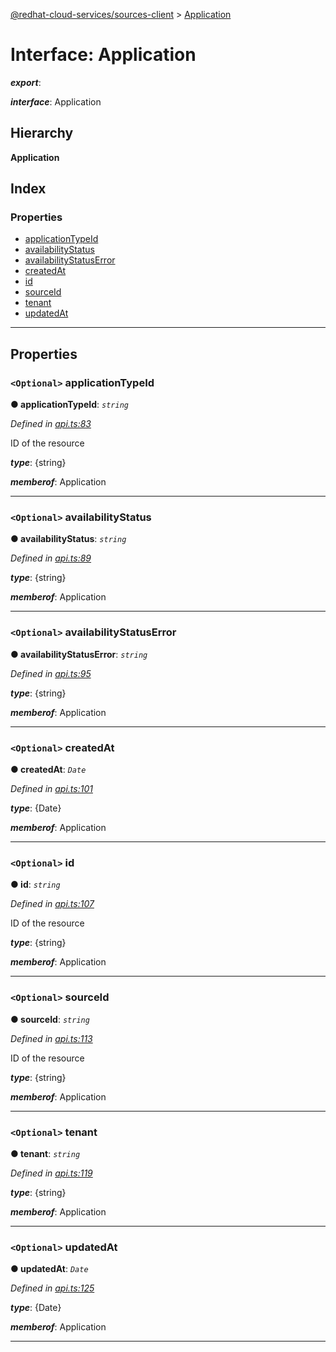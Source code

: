 [@redhat-cloud-services/sources-client](../README.md) > [Application](../interfaces/application.md)

# Interface: Application

*__export__*: 

*__interface__*: Application

## Hierarchy

**Application**

## Index

### Properties

* [applicationTypeId](application.md#applicationtypeid)
* [availabilityStatus](application.md#availabilitystatus)
* [availabilityStatusError](application.md#availabilitystatuserror)
* [createdAt](application.md#createdat)
* [id](application.md#id)
* [sourceId](application.md#sourceid)
* [tenant](application.md#tenant)
* [updatedAt](application.md#updatedat)

---

## Properties

<a id="applicationtypeid"></a>

### `<Optional>` applicationTypeId

**● applicationTypeId**: *`string`*

*Defined in [api.ts:83](https://github.com/RedHatInsights/javascript-clients/blob/master/packages/sources/api.ts#L83)*

ID of the resource

*__type__*: {string}

*__memberof__*: Application

___
<a id="availabilitystatus"></a>

### `<Optional>` availabilityStatus

**● availabilityStatus**: *`string`*

*Defined in [api.ts:89](https://github.com/RedHatInsights/javascript-clients/blob/master/packages/sources/api.ts#L89)*

*__type__*: {string}

*__memberof__*: Application

___
<a id="availabilitystatuserror"></a>

### `<Optional>` availabilityStatusError

**● availabilityStatusError**: *`string`*

*Defined in [api.ts:95](https://github.com/RedHatInsights/javascript-clients/blob/master/packages/sources/api.ts#L95)*

*__type__*: {string}

*__memberof__*: Application

___
<a id="createdat"></a>

### `<Optional>` createdAt

**● createdAt**: *`Date`*

*Defined in [api.ts:101](https://github.com/RedHatInsights/javascript-clients/blob/master/packages/sources/api.ts#L101)*

*__type__*: {Date}

*__memberof__*: Application

___
<a id="id"></a>

### `<Optional>` id

**● id**: *`string`*

*Defined in [api.ts:107](https://github.com/RedHatInsights/javascript-clients/blob/master/packages/sources/api.ts#L107)*

ID of the resource

*__type__*: {string}

*__memberof__*: Application

___
<a id="sourceid"></a>

### `<Optional>` sourceId

**● sourceId**: *`string`*

*Defined in [api.ts:113](https://github.com/RedHatInsights/javascript-clients/blob/master/packages/sources/api.ts#L113)*

ID of the resource

*__type__*: {string}

*__memberof__*: Application

___
<a id="tenant"></a>

### `<Optional>` tenant

**● tenant**: *`string`*

*Defined in [api.ts:119](https://github.com/RedHatInsights/javascript-clients/blob/master/packages/sources/api.ts#L119)*

*__type__*: {string}

*__memberof__*: Application

___
<a id="updatedat"></a>

### `<Optional>` updatedAt

**● updatedAt**: *`Date`*

*Defined in [api.ts:125](https://github.com/RedHatInsights/javascript-clients/blob/master/packages/sources/api.ts#L125)*

*__type__*: {Date}

*__memberof__*: Application

___

